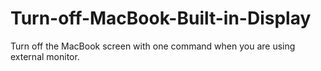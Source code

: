 # Turn-off-MacBook-Built-in-Display
Turn off the MacBook screen with one command when you are using external monitor.
